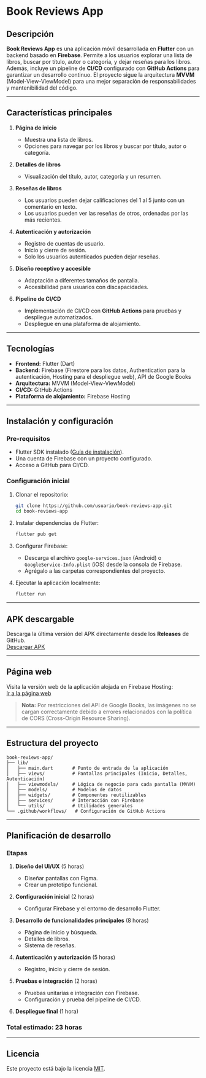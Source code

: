 # Book Reviews App

## Descripción
**Book Reviews App** es una aplicación móvil desarrollada en **Flutter** con un backend basado en **Firebase**. Permite a los usuarios explorar una lista de libros, buscar por título, autor o categoría, y dejar reseñas para los libros. Además, incluye un pipeline de **CI/CD** configurado con **GitHub Actions** para garantizar un desarrollo continuo. El proyecto sigue la arquitectura **MVVM** (Model-View-ViewModel) para una mejor separación de responsabilidades y mantenibilidad del código.

---

## Características principales

1. **Página de inicio**
   - Muestra una lista de libros.
   - Opciones para navegar por los libros y buscar por título, autor o categoría.

2. **Detalles de libros**
   - Visualización del título, autor, categoría y un resumen.

3. **Reseñas de libros**
   - Los usuarios pueden dejar calificaciones del 1 al 5 junto con un comentario en texto.
   - Los usuarios pueden ver las reseñas de otros, ordenadas por las más recientes.

4. **Autenticación y autorización**
   - Registro de cuentas de usuario.
   - Inicio y cierre de sesión.
   - Solo los usuarios autenticados pueden dejar reseñas.

5. **Diseño receptivo y accesible**
   - Adaptación a diferentes tamaños de pantalla.
   - Accesibilidad para usuarios con discapacidades.

6. **Pipeline de CI/CD**
   - Implementación de CI/CD con **GitHub Actions** para pruebas y despliegue automatizados.
   - Despliegue en una plataforma de alojamiento.

---

## Tecnologías

- **Frontend:** Flutter (Dart)
- **Backend:** Firebase (Firestore para los datos, Authentication para la autenticación, Hosting para el despliegue web), API de Google Books
- **Arquitectura:** MVVM (Model-View-ViewModel)
- **CI/CD:** GitHub Actions
- **Plataforma de alojamiento:** Firebase Hosting

---

## Instalación y configuración

### Pre-requisitos
- Flutter SDK instalado ([Guía de instalación](https://docs.flutter.dev/get-started/install)).
- Una cuenta de Firebase con un proyecto configurado.
- Acceso a GitHub para CI/CD.

### Configuración inicial
1. Clonar el repositorio:
   ```bash
   git clone https://github.com/usuario/book-reviews-app.git
   cd book-reviews-app
   ```

2. Instalar dependencias de Flutter:
   ```bash
   flutter pub get
   ```

3. Configurar Firebase:
   - Descarga el archivo `google-services.json` (Android) o `GoogleService-Info.plist` (iOS) desde la consola de Firebase.
   - Agrégalo a las carpetas correspondientes del proyecto.

4. Ejecutar la aplicación localmente:
   ```bash
   flutter run
   ```

---

## APK descargable

Descarga la última versión del APK directamente desde los **Releases** de GitHub.  
[Descargar APK](https://github.com/usuario/book-reviews-app/releases/latest)

---

## Página web

Visita la versión web de la aplicación alojada en Firebase Hosting:  
[Ir a la página web](https://book-reviews-app-f205e.web.app/navigation_view)

> **Nota:** Por restricciones del API de Google Books, las imágenes no se cargan correctamente debido a errores relacionados con la política de CORS (Cross-Origin Resource Sharing).

---

## Estructura del proyecto

```
book-reviews-app/
├── lib/
│   ├── main.dart       # Punto de entrada de la aplicación
│   ├── views/          # Pantallas principales (Inicio, Detalles, Autenticación)
│   ├── viewmodels/     # Lógica de negocio para cada pantalla (MVVM)
│   ├── models/         # Modelos de datos
│   ├── widgets/        # Componentes reutilizables
│   ├── services/       # Interacción con Firebase
│   └── utils/          # Utilidades generales
└── .github/workflows/   # Configuración de GitHub Actions
```

---

## Planificación de desarrollo

### Etapas
1. **Diseño del UI/UX** (5 horas)
   - Diseñar pantallas con Figma.
   - Crear un prototipo funcional.

2. **Configuración inicial** (2 horas)
   - Configurar Firebase y el entorno de desarrollo Flutter.

3. **Desarrollo de funcionalidades principales** (8 horas)
   - Página de inicio y búsqueda.
   - Detalles de libros.
   - Sistema de reseñas.

4. **Autenticación y autorización** (5 horas)
   - Registro, inicio y cierre de sesión.

5. **Pruebas e integración** (2 horas)
   - Pruebas unitarias e integración con Firebase.
   - Configuración y prueba del pipeline de CI/CD.

6. **Despliegue final** (1 hora)

### Total estimado: 23 horas

---

## Licencia
Este proyecto está bajo la licencia [MIT](LICENSE).
